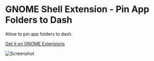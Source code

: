 # GNOME Shell Extension - Pin App Folders to Dash

Allow to pin app folders to dash.

[Get it on GNOME Extensions][get]

![Screenshot](https://extensions.gnome.org/extension-data/screenshots/screenshot_5709_mxK2pxi.png)

[get]: https://extensions.gnome.org/extension/5709/pin-app-folders-to-dash/
